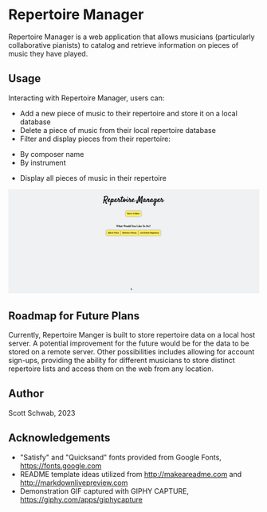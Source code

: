 # Repertoire Manager

Repertoire Manager is a web application that allows musicians (particularly collaborative pianists) to catalog and retrieve information on pieces of music they have played.

## Usage

Interacting with Repertoire Manager, users can:
* Add a new piece of music to their repertoire and store it on a local database
* Delete a piece of music from their local repertoire database
* Filter and display pieces from their repertoire:
 - By composer name
 - By instrument
* Display all pieces of music in their repertoire

![](https://github.com/IguanasEverywhere/repertoire-manager/blob/main/gifs/demonstrationGif.gif)

## Roadmap for Future Plans
Currently, Repertoire Manger is built to store repertoire data on a local host server. A potential improvement for the future would be for the data to be stored on a remote server. Other possibilities includes allowing for account sign-ups, providing the ability for different musicians to store distinct repertoire lists and access them on the web from any location.

## Author
Scott Schwab, 2023

## Acknowledgements
* "Satisfy" and "Quicksand" fonts provided from Google Fonts, https://fonts.google.com
* README template ideas utilized from http://makeareadme.com and http://markdownlivepreview.com
* Demonstration GIF captured with GIPHY CAPTURE, https://giphy.com/apps/giphycapture